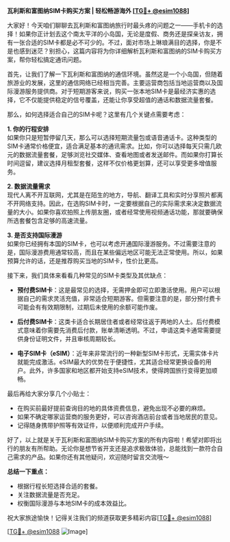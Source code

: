 **瓦利斯和富图纳SIM卡购买方案 | 轻松畅游海外 [[TG💪+ @esim1088](https://t.me/s/esim1088)]**

大家好！今天咱们聊聊去瓦利斯和富图纳旅行时最头疼的问题之一——手机卡的选择！如果你正计划去这个南太平洋的小岛国，无论是度假、商务还是探亲访友，拥有一张合适的SIM卡都是必不可少的。不过，面对市场上琳琅满目的选择，你是不是也感到迷茫？别担心，这篇内容将为你详细解析瓦利斯和富图纳的SIM卡购买方案，帮你轻松搞定通讯问题。

首先，让我们了解一下瓦利斯和富图纳的通信环境。虽然这是一个小岛国，但随着旅游业的发展，这里的通信网络已经相当完善。主要运营商包括当地运营商以及国际漫游服务提供商。对于短期游客来说，购买一张本地SIM卡是最经济实惠的选择，它不仅能提供稳定的信号覆盖，还能让你享受超值的通话和数据流量套餐。

那么，如何选择适合自己的SIM卡呢？这里有几个关键点需要考虑：

**1. 你的行程安排**  
如果你只是短暂停留几天，那么可以选择短期流量包或语音通话卡。这种类型的SIM卡通常价格便宜，适合满足基本的通讯需求。比如，你可以选择每天只需几欧元的数据流量套餐，足够浏览社交媒体、查看地图或者发送邮件。而如果你打算长时间逗留，建议选择月租型套餐，这样不仅价格更划算，还可以享受更多增值服务。

**2. 数据流量需求**  
现代人离不开互联网，尤其是在陌生的地方，导航、翻译工具和实时分享照片都离不开网络支持。因此，在选购SIM卡时，一定要根据自己的实际需求来决定数据流量的大小。如果你喜欢拍照上传朋友圈，或者经常使用视频通话功能，那就要确保所选套餐包含足够的高速流量。

**3. 是否支持国际漫游**  
如果你已经拥有本国的SIM卡，也可以考虑开通国际漫游服务。不过需要注意的是，国际漫游费用通常较高，而且在某些偏远地区可能无法正常使用。所以，如果预算允许的话，还是推荐购买当地的SIM卡，性价比更高。

接下来，我们具体来看看几种常见的SIM卡类型及其优缺点：

- **预付费SIM卡**：这是最常见的选择，无需押金即可立即激活使用。用户可以根据自己的需求灵活充值，非常适合短期游客。但需要注意的是，部分预付费卡可能会有有效期限制，过期后未使用的余额可能作废。
  
- **后付费SIM卡**：这类卡适合长期居住者或者经常往返于两地的人士。后付费模式意味着你需要先消费后付款，账单清晰透明。不过，申请这类卡通常需要提供身份证明文件，并且审核周期较长。

- **电子SIM卡（eSIM）**：近年来非常流行的一种新型SIM卡形式，无需实体卡片就能完成激活。eSIM最大的优势在于便捷性，尤其适合经常更换设备的用户。此外，许多国家和地区都开始支持eSIM技术，使得跨国旅行变得更加顺畅。

最后再给大家分享几个小贴士：
- 在购买前最好提前查询目的地的具体资费信息，避免出现不必要的麻烦。
- 如果不确定哪家运营商的服务更好，可以咨询酒店前台或者当地居民的意见。
- 记得随身携带护照等有效证件，以便顺利完成开户手续。

好了，以上就是关于瓦利斯和富图纳SIM卡购买方案的所有内容啦！希望对即将出行的朋友有所帮助。无论你是想节省开支还是追求极致体验，总能找到一款符合自己需求的产品。如果你还有其他疑问，欢迎随时留言交流哦～

**总结一下重点：**
- 根据行程长短选择合适的套餐。
- 关注数据流量是否充足。
- 权衡国际漫游与本地SIM卡的成本效益比。

祝大家旅途愉快！记得关注我们的频道获取更多精彩内容[[TG💪+ @esim1088](https://t.me/s/esim1088)]  

[[TG💪+ @esim1088](https://t.me/s/esim1088) ![Image](https://i.postimg.cc/4NQfJmqS/Snipaste-2025-05-13-00-14-12.png)]